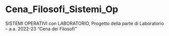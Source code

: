 # Cena_Filosofi_Sistemi_Op
SISTEMI OPERATIVI con LABORATORIO, Progetto della parte di Laboratorio – a.a. 2022-23 “Cena dei Filosofi”
